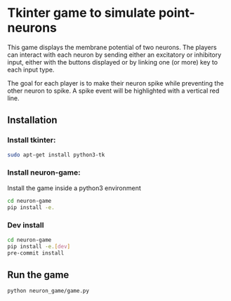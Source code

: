 # Tkinter game to simulate point-neurons 
This game displays the membrane potential of two neurons. 
The players can interact with each neuron by sending either an excitatory or inhibitory input, 
either with the buttons displayed or by linking one (or more) key to each input type. 

The goal for each player is to make their neuron spike while preventing the other neuron to spike.
A spike event will be highlighted with a vertical red line.

## Installation

### Install tkinter:
```bash
sudo apt-get install python3-tk
```
### Install neuron-game:
Install the game inside a python3 environment

```bash
cd neuron-game
pip install -e.
```

### Dev install

```bash
cd neuron-game
pip install -e.[dev]
pre-commit install 
```

## Run the game
```bash
python neuron_game/game.py
```